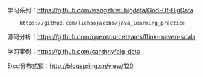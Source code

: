 学习系列：https://github.com/wangzhiwubigdata/God-Of-BigData
        
        https://github.com/lichaojacobs/java_learning_practice
        

源码分析：https://github.com/opensourceteams/flink-maven-scala

学习案例：https://github.com/canthny/big-data

Etcd分布式锁：http://blogspring.cn/view/120

